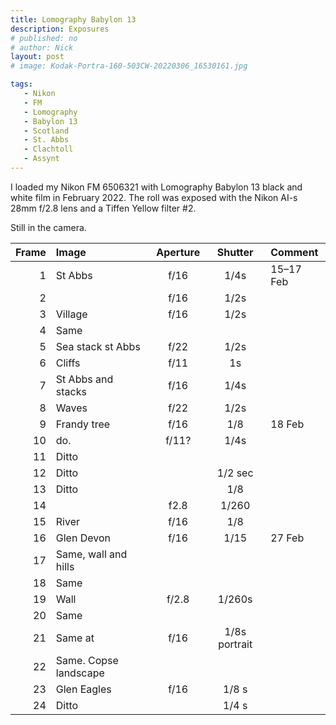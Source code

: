 ```yaml
---
title: Lomography Babylon 13
description: Exposures
# published: no
# author: Nick
layout: post
# image: Kodak-Portra-160-503CW-20220306_16530161.jpg

tags:
   - Nikon
   - FM
   - Lomography
   - Babylon 13
   - Scotland
   - St. Abbs
   - Clachtoll
   - Assynt
---
```


<!-- Waiting for development. -->

I loaded my Nikon FM 6506321 with Lomography Babylon 13 black and white film in February 2022. The roll was exposed with the Nikon AI-s 28mm f/2.8 lens and a Tiffen Yellow filter #2.

Still in the camera.

Frame|Image|Aperture|Shutter|Comment
----:|:----|:----:|:----:|:-----
1|St Abbs|f/16|1/4s|15–17 Feb 
2||f/16|1/2s
3|Village|f/16|1/2s 
4|Same
5|Sea stack st Abbs|f/22|1/2s 
6|Cliffs|f/11|1s
7|St Abbs and stacks|f/16|1/4s 
8|Waves|f/22|1/2s
9|Frandy tree|f/16|1/8|18 Feb
10|do.|f/11?|1/4s
11|Ditto
12|Ditto||1/2 sec
13|Ditto||1/8
14||f2.8|1/260
15|River|f/16|1/8
16|Glen Devon|f/16|1/15|27 Feb
17|Same, wall and hills
18|Same
19|Wall|f/2.8|1/260s 
20|Same
21|Same at|f/16|1/8s portrait
22|Same. Copse landscape
23|Glen Eagles|f/16|1/8 s
24|Ditto||1/4 s

<!-- ## Notes

Image|Camera|Lens|ISO|Format|Aperture|Shutter|Comment
:----|:-----|:---|:---|:----|:------:|:----:|:------
Header|Fuji X-T2|XF100-400mmF4.5-5.6 R LM OIS WR|ISO 1600|Digital|f/8|1/500s|Adjusted in Capture One. -->

